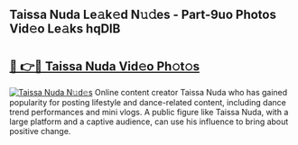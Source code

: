 ## Taissa Nuda Le𝚊k𝚎d N𝚞𝚍es - Part-9uo Photos Vid𝚎o Le𝚊ks hqDlB

# <h2><a href="http://fbbzfmu.evod.top/?m=Taissa+Nuda">🔗 👉🔴 Taissa Nuda Vid𝚎o Ph𝚘t𝚘s</a></h2>

[![Taissa Nuda N𝚞d𝚎s](https://i.imgur.com/8V9OHl7.gif)](http://fbbzfmu.evod.top/?m=Taissa+Nuda)
Online content creator Taissa Nuda who has gained popularity for posting lifestyle and dance-related content, including dance trend performances and mini vlogs. A public figure like Taissa Nuda, with a large platform and a captive audience, can use his influence to bring about positive change. 
